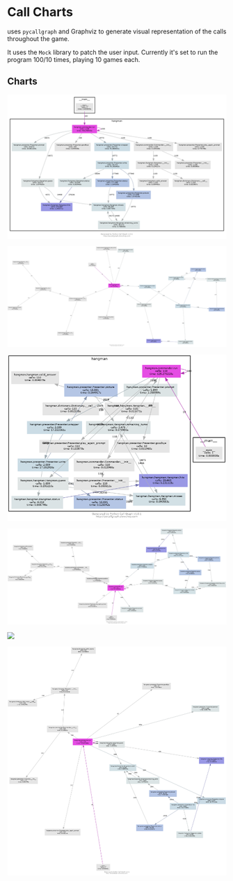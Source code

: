 # Call Charts
uses `pycallgraph` and Graphviz to generate visual representation of the calls throughout the game.

It uses the `Mock` library to patch the user input.  Currently it's set to run the program 100/10 times, playing 10 games each.

## Charts


![ ](basic-1000-dot.png)

![ ](basic-100-neato.png)

![ ](basic-100-fdp.png)

![ ](basic-100-sfdp.png)

![ ](basic-1000-circo.png)

![ ](basic-100-twopi.png)
